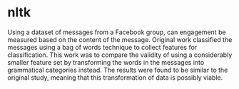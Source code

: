 # nltk
Using a dataset of messages from a Facebook group, can engagement be measured based on the content of the message.
Original work classified the messages using a bag of words technique to collect features for classification.
This work was to compare the validity of using a considerably smaller feature set by transforming the words in the messages into grammatical categories instead.
The results were found to be similar to the original study, meaning that this transformation of data is possibly viable.
